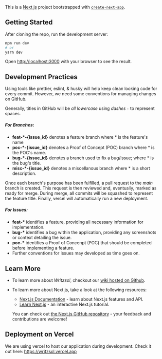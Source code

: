 This is a [Next.js](https://nextjs.org/) project bootstrapped with [`create-next-app`](https://github.com/vercel/next.js/tree/canary/packages/create-next-app).

## Getting Started

After cloning the repo, run the development server:

```bash
npm run dev
# or
yarn dev
```

Open [http://localhost:3000](http://localhost:3000) with your browser to see the result.

## Development Practices

Using tools like prettier, eslint, & husky will help keep clean looking code for every commit.
However, we need some conventions for managing changes on GitHub.

Generally, titles in GitHub will be _all lowercase_ using _dashes_ `-` to represent spaces.

##### For Branches:

- **feat-\*-{issue_id}** denotes a feature branch where \* is the feature's name
- **poc-\*-{issue_id}** denotes a Proof of Concept (POC) branch where \* is the POC's name.
- **bug-\*-{issue_id}** denotes a branch used to fix a bug/issue; where \* is the bug's title.
- **misc-\*-{issue_id}** denotes a miscellanous branch where \* is a short description.

Once each branch's purpose has been fulfilled, a pull request to the _main_ branch is created. This request is then reviewed and, eventually, marked as ready for merge. During merge, all commits will be squashed to represent the feature title. Finally, vercel will automatically run a new deployment.

##### For **Issues**:

- **feat-\*** identifies a feature, providing all necessary information for implementation.
- **bug-\*** identifies a bug within the application, providing any screenshots or context detailing the issue.
- **poc-\*** identifies a Proof of Concenpt (POC) that should be completed before implementing a feature.
- Further conventions for Issues may developed as time goes on.

## Learn More

- To learn more about _Writzsol_, checkout our [wiki hosted on Github](https://github.com/Afulton11/writzsol/wiki).

- To learn more about Next.js, take a look at the following resources:

  - [Next.js Documentation](https://nextjs.org/docs) - learn about Next.js features and API.
  - [Learn Next.js](https://nextjs.org/learn) - an interactive Next.js tutorial.

  You can check out [the Next.js GitHub repository](https://github.com/vercel/next.js/) - your feedback and contributions are welcome!

## Deployment on Vercel

We are using vercel to host our application during development. Check it out here: https://writzsol.vercel.app
